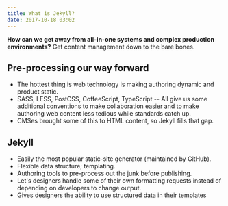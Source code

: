```yaml
---
title: What is Jekyll?
date: 2017-10-18 03:02
---
```


**How can we get away from all-in-one systems and complex production environments?** Get content management down to the bare bones.

## Pre-processing our way forward

- The hottest thing is web technology is making authoring dynamic and product static.
- SASS, LESS, PostCSS, CoffeeScript, TypeScript -- All give us some additional conventions to make collaboration easier and to make authoring web content less tedious while standards catch up.
- CMSes brought some of this to HTML content, so Jekyll fills that gap.

## Jekyll

- Easily the most popular static-site generator (maintained by GitHub).
- Flexible data structure; templating.
- Authoring tools to pre-process out the junk before publishing.
- Let's designers handle some of their own formatting requests instead of depending on developers to change output.
- Gives designers the ability to use structured data in their templates
